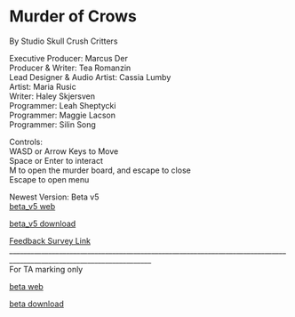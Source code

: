 # Murder of Crows
By Studio Skull Crush Critters

Executive Producer: Marcus Der <br>
Producer & Writer: Tea Romanzin <br>
Lead Designer & Audio Artist: Cassia Lumby <br>
Artist: Maria Rusic <br>
Writer: Haley Skjersven <br>
Programmer: Leah Sheptycki <br>
Programmer: Maggie Lacson <br> 
Programmer: Silin Song <br>

Controls: <br>
WASD or Arrow Keys to Move <br>
Space or Enter to  interact <br>
M to open the murder board, and escape to close <br>
Escape to open menu <br>

Newest Version: Beta v5 <br>
[beta_v5 web](Beta_v5/index.html) 

[beta_v5 download](Beta_v5.zip)

[Feedback Survey Link](https://forms.gle/t1tU2jVH7rrh4TmH7)<br>
______________________________________________________________________________________________________________________ <br>
For TA marking only

[beta web](Beta_v2/index.html) 

[beta download](Beta_v2.zip)
